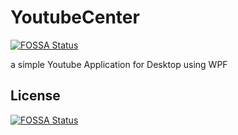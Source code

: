 # YoutubeCenter
[![FOSSA Status](https://app.fossa.io/api/projects/git%2Bgithub.com%2FTheBlubb14%2FYoutubeCenter.svg?type=shield)](https://app.fossa.io/projects/git%2Bgithub.com%2FTheBlubb14%2FYoutubeCenter?ref=badge_shield)

a simple Youtube Application for Desktop using WPF


## License
[![FOSSA Status](https://app.fossa.io/api/projects/git%2Bgithub.com%2FTheBlubb14%2FYoutubeCenter.svg?type=large)](https://app.fossa.io/projects/git%2Bgithub.com%2FTheBlubb14%2FYoutubeCenter?ref=badge_large)